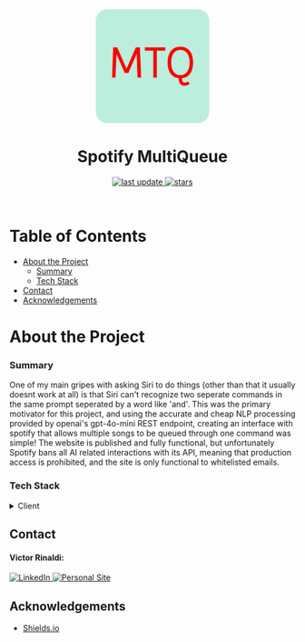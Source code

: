 <div align='center'>

  <!-- Title -->

<img src="app/android-chrome-512x512.png" alt="logo" width="200" height="auto" />
<h1><strong>Spotify MultiQueue</strong></h1>
  <!-- Badges -->
  <p>
    <a href="">
        <img src="https://img.shields.io/github/last-commit/bivtor/sp-multiqueue" alt="last update" />
    </a>
    <a href="https://github.com/bivtor/sp-multiqueue/stargazers">
        <img src="https://img.shields.io/github/stars/bivtor/sp-multiqueue" alt="stars" />
    </a>
  </p>
</div>
<br />

<!-- Table of Contents -->

# Table of Contents

- [About the Project](#about-the-project)
  - [Summary](#summary)
  - [Tech Stack](#tech-stack)
- [Contact](#contact)
- [Acknowledgements](#acknowledgements)

<!-- About the Project -->

# About the Project

<!-- Summary -->

### Summary

One of my main gripes with asking Siri to do things (other than that it usually doesnt work at all) is that Siri can't recognize two seperate commands in the same prompt seperated by a word like 'and'. This was the primary motivator for this project, and using the accurate and cheap NLP processing provided by openai's gpt-4o-mini REST endpoint, creating an interface with spotify that allows multiple songs to be queued through one command was simple! The website is published and fully functional, but unfortunately Spotify bans all AI related interactions with its API, meaning that production access is prohibited, and the site is only functional to whitelisted emails.


<!-- Tech Stack -->

### Tech Stack

<!-- Shields.io Badges: https://github.com/Ileriayo/markdown-badges -->

<details>
    <summary>Client</summary>
    <br />
    <a href="https://nextjs.org/">
        <img src="https://img.shields.io/badge/next.js-000000?style=for-the-badge&logo=nextdotjs&logoColor=white" alt="Next.js" />
    </a>
  <a href="https://tailwindcss.com/">
        <img src="https://img.shields.io/badge/Tailwind_CSS-grey?style=for-the-badge&logo=tailwind-css&logoColor=38B2AC" alt="Tailwind CSS" />
    </a>
</details>

<!-- Control Flow -->

<!-- Contact -->

## Contact

#### Victor Rinaldi:

<a href="https://www.linkedin.com/in/victor-rinaldi-b1052a164">
    <img src="https://img.shields.io/badge/LinkedIn-0077B5?style=for-the-badge&logo=linkedin&logoColor=white" alt="LinkedIn" />
</a>
<a href="https://www.vrinaldi.com/">
    <img src="https://img.shields.io/badge/-personal%20site-darkgrey?logo=code-review&logoColor=white&style=for-the-badge" alt="Personal Site" />
</a>

<!-- Acknowledgments -->

## Acknowledgements
- [Shields.io](https://shields.io/)
